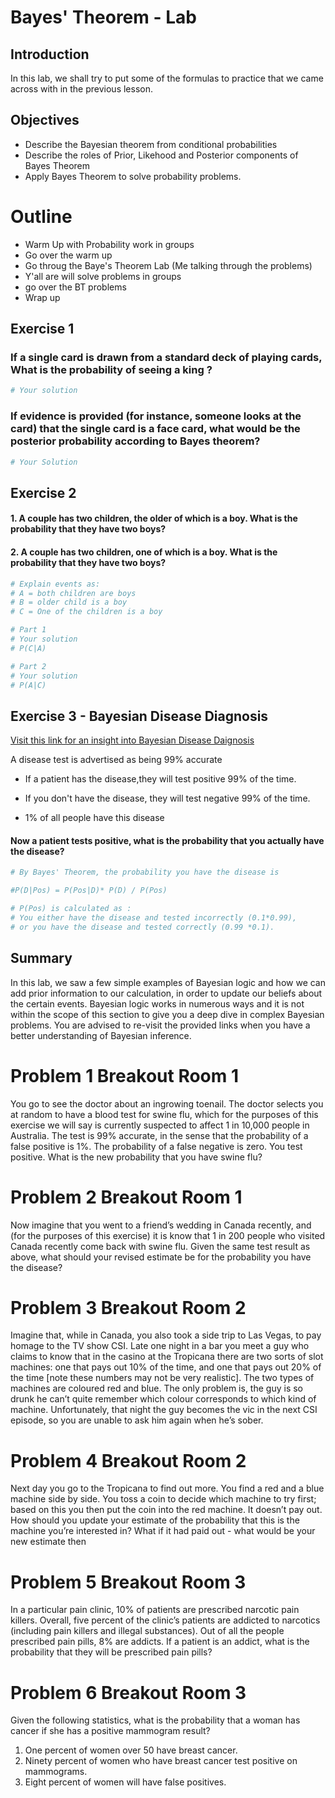
# Bayes' Theorem - Lab

## Introduction

In this lab, we shall try to put some of the formulas to practice that we came across with in the previous lesson. 

## Objectives
* Describe the Bayesian theorem from conditional probabilities
* Describe the roles of Prior, Likehood and Posterior components of Bayes Theorem 
* Apply Bayes Theorem to solve probability problems.

# Outline
* Warm Up with Probability work in groups
* Go over the warm up
* Go throug the Baye's Theorem Lab (Me talking through the problems)
* Y'all are will solve problems in groups
* go over the BT problems
* Wrap up

## Exercise 1
### If a single card is drawn from a standard deck of playing cards, What is the probability of seeing a king ?


```python
# Your solution
```

### If evidence is provided (for instance, someone looks at the card) that the single card is a **face card**, what would be the posterior probability according to Bayes theorem?


```python
# Your Solution
```

## Exercise 2
#### 1. A couple has two children, the older of which is a boy. What is the probability that they have two boys?
#### 2. A couple has two children, one of which is a boy. What is the probability that they have two boys?


```python
# Explain events as:
# A = both children are boys
# B = older child is a boy 
# C = One of the children is a boy 
```


```python
# Part 1
# Your solution
# P(C|A)

```


```python
# Part 2 
# Your solution
# P(A|C)
```

## Exercise 3 - Bayesian Disease Diagnosis

[Visit this link for an insight into Bayesian Disease Daignosis](http://doingbayesiandataanalysis.blogspot.com/2013/01/bayesian-disease-diagnosis-with.html)



A disease test is advertised as being 99% accurate 

* If a patient has the disease,they  will test positive 99% of the time.

* If you don't have the disease, they will test negative 99% of the time. 

* 1% of all people have this disease 

#### Now a patient tests positive, what is the probability that you actually have the disease?


```python
# By Bayes' Theorem, the probability you have the disease is

#P(D|Pos) = P(Pos|D)* P(D) / P(Pos) 

# P(Pos) is calculated as :
# You either have the disease and tested incorrectly (0.1*0.99), 
# or you have the disease and tested correctly (0.99 *0.1). 

```

## Summary 

In this lab, we saw a few simple examples of Bayesian logic and how we can add prior information to our calculation, in order to update our beliefs about the certain events. Bayesian logic works in numerous ways and it is not within the scope of this section to give you a deep dive in complex Bayesian problems. You are advised to re-visit the provided links when you have a better understanding of Bayesian inference. 

# Problem 1 Breakout Room 1
You go to see the doctor about an ingrowing toenail. The doctor selects you at random to have
a blood test for swine flu, which for the purposes of this exercise we will say is currently suspected
to affect 1 in 10,000 people in Australia. The test is 99% accurate, in the sense that the probability
of a false positive is 1%. The probability of a false negative is zero. You test positive. What is the
new probability that you have swine flu?

# Problem 2 Breakout Room 1
Now imagine that you went to a friend’s wedding in Canada recently, and (for the purposes of this
exercise) it is know that 1 in 200 people who visited Canada recently come back with swine flu.
Given the same test result as above, what should your revised estimate be for the probability you
have the disease?

# Problem 3 Breakout Room 2
Imagine that, while in Canada, you also took a side trip to Las Vegas, to pay homage to the
TV show CSI. Late one night in a bar you meet a guy who claims to know that in the casino at
the Tropicana there are two sorts of slot machines: one that pays out 10% of the time, and one
that pays out 20% of the time [note these numbers may not be very realistic]. The two types
of machines are coloured red and blue. The only problem is, the guy is so drunk he can’t quite
remember which colour corresponds to which kind of machine. Unfortunately, that night the guy
becomes the vic in the next CSI episode, so you are unable to ask him again when he’s sober.

# Problem 4 Breakout Room 2
Next day you go to the Tropicana to find out more. You find a red and a blue machine side by side.
You toss a coin to decide which machine to try first; based on this you then put the coin into the
red machine. It doesn’t pay out. How should you update your estimate of the probability that this
is the machine you’re interested in? What if it had paid out - what would be your new estimate
then

# Problem 5 Breakout Room 3
In a particular pain clinic, 10% of patients are prescribed narcotic pain killers. Overall, five percent of the clinic’s patients are addicted to narcotics (including pain killers and illegal substances). Out of all the people prescribed pain pills, 8% are addicts. If a patient is an addict, what is the probability that they will be prescribed pain pills?

# Problem 6 Breakout Room 3
Given the following statistics, what is the probability that a woman has cancer if she has a positive mammogram result?

1. One percent of women over 50 have breast cancer.
2. Ninety percent of women who have breast cancer test positive on mammograms.
3. Eight percent of women will have false positives.
